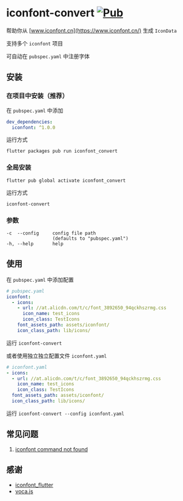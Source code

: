 # iconfont-convert [![Pub](https://img.shields.io/pub/v/iconfont-convert.svg?style=flat-square)](https://pub.dartlang.org/packages/iconfont-convert)

帮助你从 [www.iconfont.cn](https://www.iconfont.cn/) 生成 `IconData`

支持多个 `iconfont` 项目

可自动在 `pubspec.yaml` 中注册字体

## 安装

### 在项目中安装（推荐）

在 `pubspec.yaml` 中添加

```yaml
dev_dependencies:
  iconfont: ^1.0.0
```

运行方式

```shell
flutter packages pub run iconfont_convert
```


### 全局安装

```shell
flutter pub global activate iconfont_convert
```

运行方式

```shell
iconfont-convert
```


### 参数

```text
-c  --config     config file path
                 (defaults to "pubspec.yaml")
-h, --help       help

```


## 使用

在 `pubspec.yaml` 中添加配置

```yaml
# pubspec.yaml
iconfont:
  - icons:
    - url: //at.alicdn.com/t/c/font_3892650_94qckhszrmg.css
      icon_name: test_icons
      icon_class: TestIcons
    font_assets_path: assets/iconfont/
    icon_class_path: lib/icons/
```

运行 `iconfont-convert`

或者使用独立独立配置文件 `iconfont.yaml`

```yaml
# iconfont.yaml
- icons:
  - url: //at.alicdn.com/t/c/font_3892650_94qckhszrmg.css
    icon_name: test_icons
    icon_class: TestIcons
  font_assets_path: assets/iconfont/
  icon_class_path: lib/icons/
```

运行 `iconfont-convert --config iconfont.yaml`

## 常见问题

1. [iconfont command not found](https://dart.dev/tools/pub/cmd/pub-global#running-a-script)

## 感谢

* [iconfont_flutter](https://github.com/chuanci/iconfont)
* [voca.js](https://github.com/panzerdp/voca)